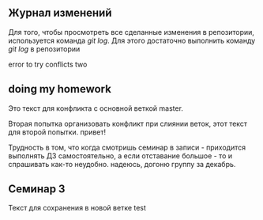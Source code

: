 ## Журнал изменений

Для того, чтобы просмотреть все сделанные изменения в репозитории, используется команда *git log*. Для этого достаточно выполнить команду *git log* в репозитории

error to try conflicts two


## doing my homework

Это текст для конфликта с основной веткой master. 

Вторая попытка организовать конфликт при слиянии веток, этот текст для второй попытки. привет!





Трудность в том, что когда смотришь семинар в записи - приходится выполнять ДЗ самостоятельно, а если отставание большое - то и спрашивать как-то неудобно. надеюсь, догоню группу за декабрь. 

## Семинар 3

Текст для сохранения в новой ветке test
